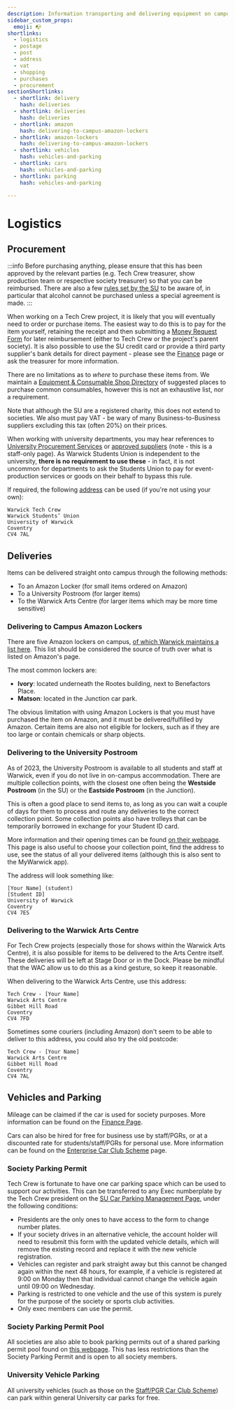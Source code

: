 ```yaml
---
description: Information transporting and delivering equipment on campus
sidebar_custom_props:
  emoji: 📭
shortlinks:
  - logistics
  - postage
  - post
  - address
  - vat
  - shopping
  - purchases
  - procurement
sectionShortlinks:
  - shortlink: delivery
    hash: deliveries
  - shortlink: deliveries
    hash: deliveries
  - shortlink: amazon
    hash: delivering-to-campus-amazon-lockers
  - shortlink: amazon-lockers
    hash: delivering-to-campus-amazon-lockers
  - shortlink: vehicles
    hash: vehicles-and-parking
  - shortlink: cars
    hash: vehicles-and-parking
  - shortlink: parking
    hash: vehicles-and-parking

---
```


# Logistics

## Procurement

:::info
Before purchasing anything, please ensure that this has been approved by the relevant parties (e.g. Tech Crew treasurer,
show production team or respective society treasurer) so that you can be reimbursed. There are also a few
[rules set by the SU](https://www.warwicksu.com/societies-sports/exec-resources/finance/guidelines/) to be aware of,
in particular that alcohol cannot be purchased unless a special agreement is made.
:::

When working on a Tech Crew project, it is likely that you will eventually need to order or purchase items. The easiest
way to do this is to pay for the item yourself, retaining the receipt and then submitting a
[Money Request Form](../07-finance/index.md) for later reimbursement (either to Tech Crew or the project's parent
society). It is also possible to use the SU credit card or provide a third party supplier's bank details for direct
payment - please see the [Finance](../07-finance/index.md) page or ask the treasurer for more information.

There are no limitations as to *where* to purchase these items from. We maintain a
[Equipment & Consumable Shop Directory](../../06-directories/03-shops/index.md) of suggested places to purchase common
consumables, however this is not an exhaustive list, nor a requirement.

Note that although the SU are a registered charity, this does not extend to societies. We also must pay VAT - be wary
of many Business-to-Business suppliers excluding this tax (often 20%) on their prices.

When working with university departments, you may hear references to
[University Procurement Services](https://warwick.ac.uk/services/finance/procurement_and_insurance/) or
[approved suppliers](https://warwick.ac.uk/services/finance/procurement_and_insurance/whatisapprovedsupplier/) (note -
this is a staff-only page). As Warwick Students Union is independent to the university, **there is no requirement to
use these** - in fact, it is not uncommon for departments to ask the Students Union to pay for event-production
services or goods on their behalf to bypass this rule.

If required, the following [address](https://www.warwicksu.com/your-union/contact/) can be used (if you're not using
your own):

```
Warwick Tech Crew
Warwick Students’ Union
University of Warwick
Coventry
CV4 7AL
```

## Deliveries

Items can be delivered straight onto campus through the following methods:

* To an Amazon Locker (for small items ordered on Amazon)
* To a University Postroom (for larger items)
* To the Warwick Arts Centre (for larger items which may be more time sensitive)

### Delivering to Campus Amazon Lockers

There are five Amazon lockers on campus,
[of which Warwick maintains a list here](https://warwick.ac.uk/services/foodgroup/shops/amazon/). This list should be
considered the source of truth over what is listed on Amazon's page.

The most common lockers are:

* **Ivory**: located underneath the Rootes building, next to Benefactors Place.
* **Matson**: located in the Junction car park.

The obvious limitation with using Amazon Lockers is that you must have purchased the item on Amazon, and it must be
delivered/fulfilled by Amazon. Certain items are also not eligible for lockers, such as if they are too large or
contain chemicals or sharp objects.

### Delivering to the University Postroom

As of 2023, the University Postroom is available to all students and staff at Warwick, even if you do not live in
on-campus accommodation. There are multiple collection points, with the closest one often being the
**Westside Postroom** (in the SU) or the **Eastside Postroom** (in the Junction).

This is often a good place to send items to, as long as you can wait a couple of days for them to process and route any
deliveries to the correct collection point. Some collection points also have trolleys that can be temporarily borrowed
in exchange for your Student ID card.

More information and their opening times can be found [on their webpage](https://postroom.warwick.ac.uk/). This page is
also useful to choose your collection point, find the address to use, see the status of all your delivered items
(although this is also sent to the MyWarwick app).

The address will look something like:

```
[Your Name] (student)
[Student ID]
University of Warwick
Coventry
CV4 7ES
```

### Delivering to the Warwick Arts Centre

For Tech Crew projects (especially those for shows within the Warwick Arts Centre), it is also possible for items to be
delivered to the Arts Centre itself. These deliveries will be left at Stage Door or in the Dock. Please be mindful that
the WAC allow us to do this as a kind gesture, so keep it reasonable.

When delivering to the Warwick Arts Centre, use this address:

```
Tech Crew - [Your Name]
Warwick Arts Centre
Gibbet Hill Road
Coventry
CV4 7FD
```

Sometimes some couriers (including Amazon) don't seem to be able to deliver to this address, you could also try the old postcode:
```
Tech Crew - [Your Name]
Warwick Arts Centre
Gibbet Hill Road
Coventry
CV4 7AL
```

## Vehicles and Parking

Mileage can be claimed if the car is used for society purposes. More information can be found on the
[Finance Page](../07-finance/index.md).

Cars can also be hired for free for business use by staff/PGRs, or at a discounted rate for students/staff/PGRs for
personal use. More information can be found on the [Enterprise Car Club Scheme](./car-scheme.md) page.

### Society Parking Permit

Tech Crew is fortunate to have one car parking space which can be used to support our activities. This can be
transferred to any Exec numberplate by the Tech Crew president on the
[SU Car Parking Management Page](https://warwick.ac.uk/about/campus-journey/car-parking/su/societiesandsports/), under
the following conditions:

* Presidents are the only ones to have access to the form to change number plates.
* If your society drives in an alternative vehicle, the account holder will need to resubmit this form with the updated
  vehicle details, which will remove the existing record and replace it with the new vehicle registration.
* Vehicles can register and park straight away but this cannot be changed again within the next 48 hours, for example,
  if a vehicle is registered at 9:00 on Monday then that individual cannot change the vehicle again until 09:00 on
  Wednesday.
* Parking is restricted to one vehicle and the use of this system is purely for the purpose of the society or sports
  club activities.
* Only exec members can use the permit.

### Society Parking Permit Pool

All societies are also able to book parking permits out of a shared parking permit pool found on
[this webpage](https://warwick.ac.uk/about/campus-journey/car-parking/pool_permits/). This has less restrictions
than the Society Parking Permit and is open to all society members.

### University Vehicle Parking

All university vehicles (such as those on the [Staff/PGR Car Club Scheme](./car-scheme.md)) can park within general
University car parks for free.

